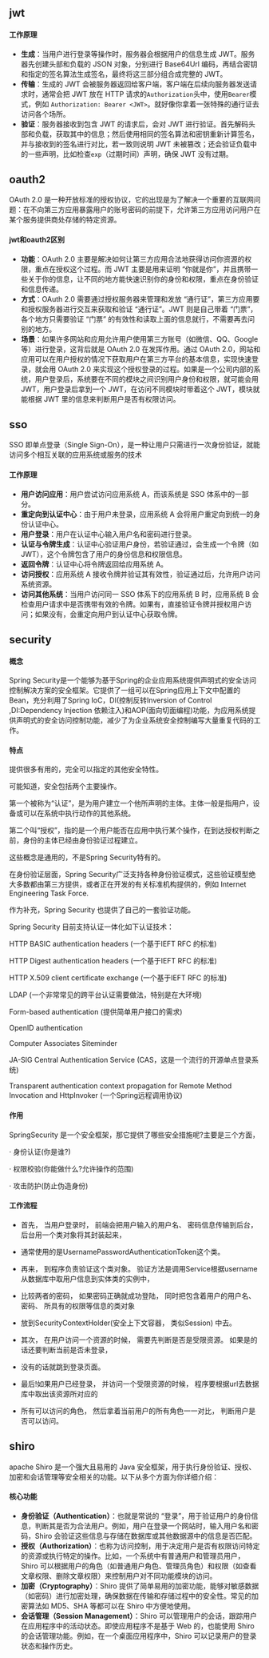 ## jwt

#### 工作原理

- **生成**：当用户进行登录等操作时，服务器会根据用户的信息生成 JWT。服务器先创建头部和负载的 JSON 对象，分别进行 Base64Url 编码，再结合密钥和指定的签名算法生成签名，最终将这三部分组合成完整的 JWT。
- **传输**：生成的 JWT 会被服务器返回给客户端，客户端在后续向服务器发送请求时，通常会把 JWT 放在 HTTP 请求的`Authorization`头中，使用`Bearer`模式，例如 `Authorization: Bearer <JWT>`。就好像你拿着一张特殊的通行证去访问各个场所。
- **验证**：服务器接收到包含 JWT 的请求后，会对 JWT 进行验证。首先解码头部和负载，获取其中的信息；然后使用相同的签名算法和密钥重新计算签名，并与接收到的签名进行对比，若一致则说明 JWT 未被篡改；还会验证负载中的一些声明，比如检查`exp`（过期时间）声明，确保 JWT 没有过期。

## oauth2

OAuth 2.0 是一种开放标准的授权协议，它的出现是为了解决一个重要的互联网问题：在不向第三方应用暴露用户的账号密码的前提下，允许第三方应用访问用户在某个服务提供商处存储的特定资源。

#### jwt和oauth2区别

- **功能**：OAuth 2.0 主要是解决如何让第三方应用合法地获得访问你资源的权限，重点在授权这个过程。而 JWT 主要是用来证明 “你就是你”，并且携带一些关于你的信息，让不同的地方能快速识别你的身份和权限，重点在身份验证和信息传递。
- **方式**：OAuth 2.0 需要通过授权服务器来管理和发放 “通行证”，第三方应用要和授权服务器进行交互来获取和验证 “通行证”。JWT 则是自己带着 “门票”，各个地方只需要验证 “门票” 的有效性和读取上面的信息就行，不需要再去问别的地方。
- **场景**：如果许多网站和应用允许用户使用第三方账号（如微信、QQ、Google 等）进行登录，这背后就是 OAuth 2.0 在发挥作用。通过 OAuth 2.0，网站和应用可以在用户授权的情况下获取用户在第三方平台的基本信息，实现快速登录，就会用 OAuth 2.0 来实现这个授权登录的过程。如果是一个公司内部的系统，用户登录后，系统要在不同的模块之间识别用户身份和权限，就可能会用 JWT，用户登录后拿到一个 JWT，在访问不同模块时带着这个 JWT，模块就能根据 JWT 里的信息来判断用户是否有权限访问。

## sso

SSO 即单点登录（Single Sign-On），是一种让用户只需进行一次身份验证，就能访问多个相互关联的应用系统或服务的技术

#### 工作原理

- **用户访问应用**：用户尝试访问应用系统 A，而该系统是 SSO 体系中的一部分。
- **重定向到认证中心**：由于用户未登录，应用系统 A 会将用户重定向到统一的身份认证中心。
- **用户登录**：用户在认证中心输入用户名和密码进行登录。
- **认证与令牌生成**：认证中心验证用户身份，若验证通过，会生成一个令牌（如 JWT），这个令牌包含了用户的身份信息和权限信息。
- **返回令牌**：认证中心将令牌返回给应用系统 A。
- **访问授权**：应用系统 A 接收令牌并验证其有效性，验证通过后，允许用户访问系统资源。
- **访问其他系统**：当用户访问同一 SSO 体系下的应用系统 B 时，应用系统 B 会检查用户请求中是否携带有效的令牌。如果有，直接验证令牌并授权用户访问；如果没有，会重定向用户到认证中心获取令牌。

## security

#### 概念

Spring Security是一个能够为基于Spring的企业应用系统提供声明式的安全访问控制解决方案的安全框架。它提供了一组可以在Spring应用上下文中配置的Bean，充分利用了Spring IoC，DI(控制反转Inversion of Control ,DI:Dependency Injection 依赖注入)和AOP(面向切面编程)功能，为应用系统提供声明式的安全访问控制功能，减少了为企业系统安全控制编写大量重复代码的工作。

#### **特点**

提供很多有用的，完全可以指定的其他安全特性。

可能知道，安全包括两个主要操作。

第一个被称为“认证”，是为用户建立一个他所声明的主体。主体一般是指用户，设备或可以在系统中执行动作的其他系统。

第二个叫“授权”，指的是一个用户能否在应用中执行某个操作，在到达授权判断之前，身份的主体已经由身份验证过程建立。

这些概念是通用的，不是Spring Security特有的。

在身份验证层面，Spring Security广泛支持各种身份验证模式，这些验证模型绝大多数都由第三方提供，或者正在开发的有关标准机构提供的，例如 Internet Engineering Task Force.

作为补充，Spring Security 也提供了自己的一套验证功能。

Spring Security 目前支持认证一体化如下认证技术：

HTTP BASIC authentication headers (一个基于IEFT RFC 的标准)

HTTP Digest authentication headers (一个基于IEFT RFC 的标准)

HTTP X.509 client certificate exchange (一个基于IEFT RFC 的标准)

LDAP (一个非常常见的跨平台认证需要做法，特别是在大环境)

Form-based authentication (提供简单用户接口的需求)

OpenID authentication

Computer Associates Siteminder

JA-SIG Central Authentication Service (CAS，这是一个流行的开源单点登录系统)

Transparent authentication context propagation for Remote Method Invocation and HttpInvoker (一个Spring远程调用协议)

#### 作用

SpringSecurity 是一个安全框架，那它提供了哪些安全措施呢?主要是三个方面，

· 身份认证(你是谁?)

· 权限校验(你能做什么?允许操作的范围)

· 攻击防护(防止伪造身份)

#### 工作流程

- 首先， 当用户登录时， 前端会把用户输入的用户名、 密码信息传输到后台， 后台用一个类对象将其封装起来，
- 通常使用的是UsernamePasswordAuthenticationToken这个类。

- 再来， 到程序负责验证这个类对象。 验证方法是调用Service根据username从数据库中取用户信息到实体类的实例中，

- 比较两者的密码， 如果密码正确就成功登陆， 同时把包含着用户的用户名、 密码、 所具有的权限等信息的类对象

- 放到SecurityContextHolder(安全上下文容器， 类似Session) 中去。

-  其次， 在用户访问一个资源的时候， 需要先判断是否是受限资源。 如果是的话还要判断当前是否未登录，

- 没有的话就跳到登录页面。

- 最后!如果用户已经登录， 并访问一个受限资源的时候， 程序要根据url去数据库中取出该资源所对应的

- 所有可以访问的角色， 然后拿着当前用户的所有角色一一对比， 判断用户是否可以访问。




## shiro

apache Shiro 是一个强大且易用的 Java 安全框架，用于执行身份验证、授权、加密和会话管理等安全相关的功能。以下从多个方面为你详细介绍：

#### 核心功能

- **身份验证（Authentication）**：也就是常说的 “登录”，用于验证用户的身份信息，判断其是否为合法用户。例如，用户在登录一个网站时，输入用户名和密码，Shiro 会验证这些信息与存储在数据库或其他数据源中的信息是否匹配。
- **授权（Authorization）**：也称为访问控制，用于决定用户是否有权限访问特定的资源或执行特定的操作。比如，一个系统中有普通用户和管理员用户，Shiro 可以根据用户的角色（如普通用户角色、管理员角色）和权限（如查看文章权限、删除文章权限）来控制用户对不同功能模块的访问。
- **加密（Cryptography）**：Shiro 提供了简单易用的加密功能，能够对敏感数据（如密码）进行加密处理，确保数据在传输和存储过程中的安全性。常见的加密算法如 MD5、SHA 等都可以在 Shiro 中方便地使用。
- **会话管理（Session Management）**：Shiro 可以管理用户的会话，跟踪用户在应用程序中的活动状态。即使应用程序不是基于 Web 的，也能使用 Shiro 的会话管理功能。例如，在一个桌面应用程序中，Shiro 可以记录用户的登录状态和操作历史。